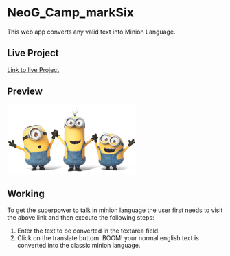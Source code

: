 # NeoG_Camp_markSix
This web app converts any valid text into Minion Language. 

## Live Project
[Link to live Project](https://neo-g-camp-mark-six.vercel.app/)

## Preview
![App screenhot](https://github.com/Tejeshwer25/final_portfolio/blob/master/src/images/minionTranslator_project.png)

## Working 
To get the superpower to talk in minion language the user first needs to visit the above link and then execute the following steps: 
1. Enter the text to be converted in the textarea field. 
2. Click on the translate buttom.
BOOM! your normal english text is converted into the classic minion language. 

